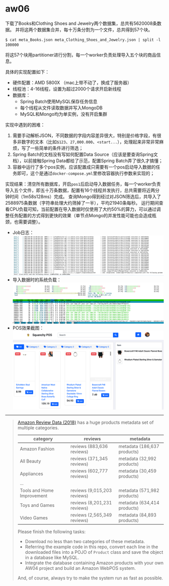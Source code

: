 # aw06

下载了Books和Clothing Shoes and Jewelry两个数据集，总共有5620008条数据。
并将这两个数据集合并，每十万条分割为一个文件，总共得到57个块。

```
$ cat meta_Books.json meta_Clothing_Shoes_and_Jewelry.json | split -l 100000
```

将这57个块用partitioner进行分割，每一个worker负责处理导入五个块的商品信息。

具体的实现配置如下：

- 硬件配置：AMD 5800X （mac上带不动了，换成了服务器）
- 线程池：4-16线程，设置为超过2000个请求开启新线程
- 数据库：
  - Spring Batch使用MySQL保存任务信息
  - 每个线程从文件读取数据并写入MongoDB
  - MySQL和Mongo均为单实例，没有开启集群

实现中遇到的困难：

1. 需要手动解析JSON，不同数据的字段内容差异很大，特别是价格字段，有很多非数字的文本（比如`$123`、`27,000.000`、`<start...`），处理起来非常非常麻烦，写了一些简单的条件进行筛选；
2. Spring Batch的文档没有写如何配置Data Source（应该是要查询Spring文档），以前接触Spring Data都给了示范，配置Spring Batch弄了很久才搞懂；
3. 容器中运行了多个pos实例，应该配置成只需要有一个pos启动导入数据的任务即可，这个是通过`docker-compose.yml`里修改容器执行参数来实现的；

实现结果：清空所有数据库，开启`pos1`后启动导入数据任务，每一个worker负责导入五个文件，即五十万条数据，配置有16个线程并发执行，总共需要将近两分钟时间（1m58s128ms）完成。
查询Mongo得到经过对JSON筛选后，共导入了2588975条数据（字符串处理大约筛掉了一半），平均21940条每秒。
运行期间查看CPU负载可知，当前配置在导入数据时仅使用了大约50%的算力，可以通过调整任务配置的方式得到更快的效果（单节点Mongo的并发性能可能也会造成瓶颈，也需要调整）。

- Job日志：
  ![](./assets/job.png)
- 导入数据时的系统负载：
  ![](./assets/htop.png)
- POS效果截图：
  ![](./assets/pos.png)


---

> [Amazon Review Data (2018)](https://nijianmo.github.io/amazon/index.html) has a huge products metadata set of multiple categories.
>
> |category| reviews | metadata |
> |--| -- | -- |
> |Amazon Fashion|reviews (883,636 reviews)|metadata (186,637 products)|
> |All Beauty|reviews (371,345 reviews)|metadata (32,992 products)|
> |Appliances|reviews (602,777 reviews)|metadata (30,459 products)|
> | ... |
> |Tools and Home Improvement|reviews (9,015,203 reviews)|metadata (571,982 products)|
> Toys and Games|reviews (8,201,231 reviews)|metadata (634,414 products)|
> Video Games|reviews (2,565,349 reviews)|metadata (84,893 products)|
>
> Please finish the following tasks:
>
> - Download no less than two categories of these metadata.
> - Referring the example code in this repo, convert each line in the downloaded files into a POJO of `Product` class and save the object in a database like MySQL. 
> - Integrate the database containing Amazon products with your own AW04 project and build an Amazon WebPOS system.
>
> And, of course, always try to make the system run as fast as possible.